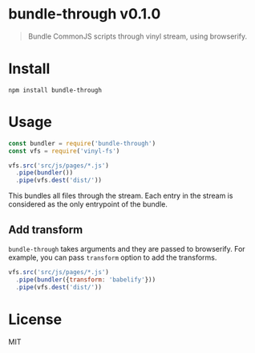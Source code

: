# bundle-through v0.1.0

> Bundle CommonJS scripts through vinyl stream, using browserify.

# Install

    npm install bundle-through

# Usage

```js
const bundler = require('bundle-through')
const vfs = require('vinyl-fs')

vfs.src('src/js/pages/*.js')
  .pipe(bundler())
  .pipe(vfs.dest('dist/'))
```

This bundles all files through the stream. Each entry in the stream is considered as the only entrypoint of the bundle.

## Add transform

`bundle-through` takes arguments and they are passed to browserify. For example, you can pass `transform` option to add the transforms.

```js
vfs.src('src/js/pages/*.js')
  .pipe(bundler({transform: 'babelify'}))
  .pipe(vfs.dest('dist/'))
```

# License

MIT
